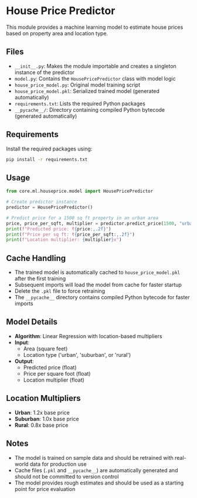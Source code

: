 # House Price Predictor

This module provides a machine learning model to estimate house prices based on property area and location type.

## Files

- `__init__.py`: Makes the module importable and creates a singleton instance of the predictor
- `model.py`: Contains the `HousePricePredictor` class with model logic
- `house_price_model.py`: Original model training script
- `house_price_model.pkl`: Serialized trained model (generated automatically)
- `requirements.txt`: Lists the required Python packages
- `__pycache__/`: Directory containing compiled Python bytecode (generated automatically)

## Requirements

Install the required packages using:
```bash
pip install -r requirements.txt
```

## Usage

```python
from core.ml.houseprice.model import HousePricePredictor

# Create predictor instance
predictor = HousePricePredictor()

# Predict price for a 1500 sq ft property in an urban area
price, price_per_sqft, multiplier = predictor.predict_price(1500, "urban")
print(f"Predicted price: ₹{price:,.2f}")
print(f"Price per sq ft: ₹{price_per_sqft:,.2f}")
print(f"Location multiplier: {multiplier}x")
```

## Cache Handling

- The trained model is automatically cached to `house_price_model.pkl` after the first training
- Subsequent imports will load the model from cache for faster startup
- Delete the `.pkl` file to force retraining
- The `__pycache__` directory contains compiled Python bytecode for faster imports

## Model Details

- **Algorithm**: Linear Regression with location-based multipliers
- **Input**:
  - Area (square feet)
  - Location type ('urban', 'suburban', or 'rural')
- **Output**:
  - Predicted price (float)
  - Price per square foot (float)
  - Location multiplier (float)

## Location Multipliers

- **Urban**: 1.2x base price
- **Suburban**: 1.0x base price
- **Rural**: 0.8x base price

## Notes

- The model is trained on sample data and should be retrained with real-world data for production use
- Cache files (`.pkl` and `__pycache__`) are automatically generated and should not be committed to version control
- The model provides rough estimates and should be used as a starting point for price evaluation

